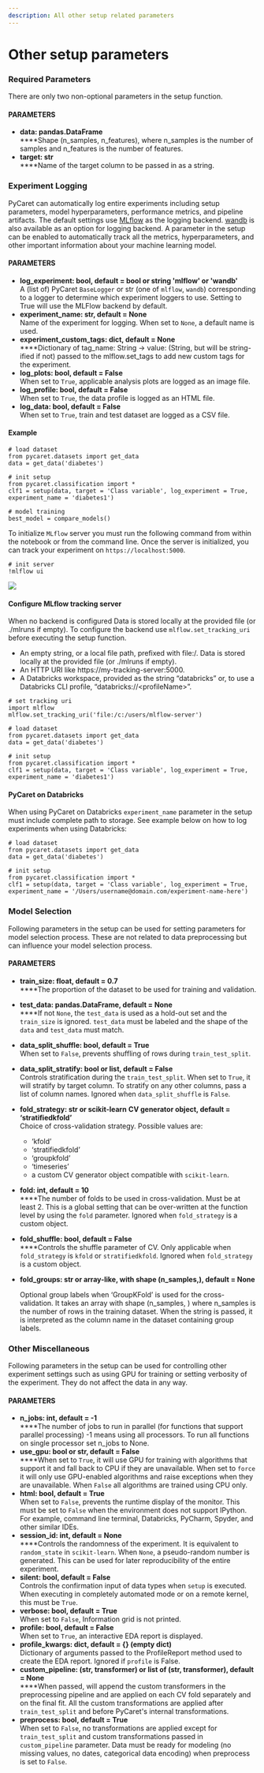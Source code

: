 ```yaml
---
description: All other setup related parameters
---
```


# Other setup parameters

### Required Parameters

There are only two non-optional parameters in the setup function.

#### PARAMETERS

* **data: pandas.DataFrame**\
  ****Shape (n\_samples, n\_features), where n\_samples is the number of samples and n\_features is the number of features.
* **target: str**\
  ****Name of the target column to be passed in as a string.&#x20;

### Experiment Logging

PyCaret can automatically log entire experiments including setup parameters, model hyperparameters, performance metrics, and pipeline artifacts. The default settings use [MLflow](https://mlflow.org) as the logging backend. [wandb](https://wandb.ai) is also available as an option for logging backend. A parameter in the setup can be enabled to automatically track all the metrics, hyperparameters, and other important information about your machine learning model.&#x20;

#### PARAMETERS

* **log\_experiment: bool, default = bool or string 'mlflow' or 'wandb'**\
  A (list of) PyCaret `BaseLogger` or str (one of `mlflow`, `wandb`) corresponding to a logger to determine which experiment loggers to use. Setting to True will use the MLFlow backend by default.
* **experiment\_name: str, default = None**\
  Name of the experiment for logging. When set to `None`, a default name is used.
* **experiment\_custom\_tags: dict, default = None**\
  ****Dictionary of tag\_name: String -> value: (String, but will be string-ified if not) passed to the mlflow.set\_tags to add new custom tags for the experiment.
* **log\_plots: bool, default = False**\
  When set to `True`, applicable analysis plots are logged as an image file.
* **log\_profile: bool, default = False**\
  When set to `True`, the data profile is logged as an HTML file.&#x20;
* **log\_data: bool, default = False**\
  When set to `True`, train and test dataset are logged as a CSV file.

#### Example

```
# load dataset
from pycaret.datasets import get_data
data = get_data('diabetes')

# init setup
from pycaret.classification import *
clf1 = setup(data, target = 'Class variable', log_experiment = True, experiment_name = 'diabetes1')

# model training
best_model = compare_models() 
```

To initialize `MLflow` server you must run the following command from within the notebook or from the command line. Once the server is initialized, you can track your experiment on `https://localhost:5000`.

```
# init server
!mlflow ui
```

![](<../../.gitbook/assets/image (58).png>)

#### Configure MLflow tracking server

When no backend is configured Data is stored locally at the provided file (or ./mlruns if empty). To configure the backend use `mlflow.set_tracking_uri` before executing the setup function.

* An empty string, or a local file path, prefixed with file:/. Data is stored locally at the provided file (or ./mlruns if empty).
* An HTTP URI like https://my-tracking-server:5000.
* A Databricks workspace, provided as the string “databricks” or, to use a Databricks CLI profile, “databricks://\<profileName>”.

```
# set tracking uri 
import mlflow 
mlflow.set_tracking_uri('file:/c:/users/mlflow-server')

# load dataset
from pycaret.datasets import get_data
data = get_data('diabetes')

# init setup
from pycaret.classification import *
clf1 = setup(data, target = 'Class variable', log_experiment = True, experiment_name = 'diabetes1')
```

#### PyCaret on Databricks

When using PyCaret on Databricks `experiment_name` parameter in the setup must include complete path to storage.  See example below on how to log experiments when using Databricks:

```
# load dataset
from pycaret.datasets import get_data
data = get_data('diabetes')

# init setup
from pycaret.classification import *
clf1 = setup(data, target = 'Class variable', log_experiment = True, experiment_name = '/Users/username@domain.com/experiment-name-here')
```

### Model Selection

Following parameters in the setup can be used for setting parameters for model selection process. These are not related to data preprocessing but can influence your model selection process.

#### PARAMETERS

* **train\_size: float, default = 0.7**\
  ****The proportion of the dataset to be used for training and validation.&#x20;
* **test\_data: pandas.DataFrame, default = None**\
  ****If not `None`, the `test_data` is used as a hold-out set and the `train_size` is ignored. `test_data` must be labeled and the shape of the `data` and `test_data` must match.
* **data\_split\_shuffle: bool, default = True**\
  When set to `False`, prevents shuffling of rows during `train_test_split`.
* **data\_split\_stratify: bool or list, default = False**\
  Controls stratification during the `train_test_split`. When set to `True`, it will stratify by target column. To stratify on any other columns, pass a list of column names. Ignored when `data_split_shuffle` is `False`.
* **fold\_strategy: str or scikit-learn** **CV generator object, default = ‘stratifiedkfold’**\
  Choice of cross-validation strategy. Possible values are:
  * ‘kfold’
  * ‘stratifiedkfold’
  * ‘groupkfold’
  * ‘timeseries’
  * a custom CV generator object compatible with `scikit-learn`.
* **fold: int, default = 10**\
  ****The number of folds to be used in cross-validation. Must be at least 2. This is a global setting that can be over-written at the function level by using the `fold` parameter. Ignored when `fold_strategy` is a custom object.
* **fold\_shuffle: bool, default = False**\
  ****Controls the shuffle parameter of CV. Only applicable when `fold_strategy` is `kfold` or `stratifiedkfold`. Ignored when `fold_strategy` is a custom object.
*   **fold\_groups: str or array-like, with shape (n\_samples,), default = None**

    Optional group labels when ‘GroupKFold’ is used for the cross-validation. It takes an array with shape (n\_samples, ) where n\_samples is the number of rows in the training dataset. When the string is passed, it is interpreted as the column name in the dataset containing group labels.

### Other Miscellaneous

Following parameters in the setup can be used for controlling other experiment settings such as using GPU for training or setting verbosity of the experiment. They do not affect the data in any way.

#### PARAMETERS

* **n\_jobs: int, default = -1**\
  ****The number of jobs to run in parallel (for functions that support parallel processing) -1 means using all processors. To run all functions on single processor set n\_jobs to None.
* **use\_gpu: bool or str, default = False**\
  ****When set to `True`, it will use GPU for training with algorithms that support it and fall back to CPU if they are unavailable. When set to `force` it will only use GPU-enabled algorithms and raise exceptions when they are unavailable. When `False` all algorithms are trained using CPU only.
* **html: bool, default = True**\
  When set to `False`, prevents the runtime display of the monitor. This must be set to `False` when the environment does not support IPython. For example, command line terminal, Databricks, PyCharm, Spyder, and other similar IDEs.
* **session\_id: int, default = None**\
  ****Controls the randomness of the experiment. It is equivalent to `random_state` in `scikit-learn`. When `None`, a pseudo-random number is generated. This can be used for later reproducibility of the entire experiment.
* **silent: bool, default = False**\
  Controls the confirmation input of data types when `setup` is executed. When executing in completely automated mode or on a remote kernel, this must be `True`.
* **verbose: bool, default = True**\
  When set to `False`, Information grid is not printed.
* **profile: bool, default = False**\
  When set to `True`, an interactive EDA report is displayed.
* **profile\_kwargs: dict, default = {} (empty dict)**\
  Dictionary of arguments passed to the ProfileReport method used to create the EDA report. Ignored if `profile` is False.
* **custom\_pipeline: (str, transformer) or list of (str, transformer), default = None**\
  ****When passed, will append the custom transformers in the preprocessing pipeline and are applied on each CV fold separately and on the final fit. All the custom transformations are applied after `train_test_split` and before PyCaret's internal transformations.
* **preprocess: bool, default = True**\
  When set to `False`, no transformations are applied except for `train_test_split` and custom transformations passed in `custom_pipeline` parameter. Data must be ready for modeling (no missing values, no dates, categorical data encoding) when preprocess is set to `False`.
